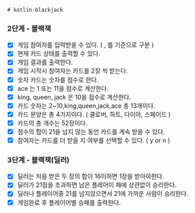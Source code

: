     # kotlin-blackjack

### 2단계 - 블랙잭
* [x] 게임 참여자를 입력받을 수 있다. ( , 를 기준으로 구분 )
* [x] 현재 카드 상태를 출력할 수 있다.
* [x] 게임 결과를 출력한다.
* [x] 게임 시작시 참여자는 카드를 2장 씩 받는다.
* [x] 숫자 카드는 숫자를 점수로 한다.
* [x] ace 는 1 또는 11을 점수로 계산한다.
* [x] king, queen, jack 은 10을 점수로 계산한다.
* [x] 카드 숫자는 2~10,king,queen,jack,ace 총 13개이다.
* [x] 카드 문양은 총 4가지이다. ( 클로버, 하트, 다이아, 스페이드 )
* [x] 카드의 총 개수는 52장이다.
* [x] 점수의 합이 21을 넘지 않는 동안 카드를 계속 받을 수 있다.
* [x] 참여자는 카드를 더 받을 지 여부를 선택할 수 있다. ( y or n )

### 3단계 - 블랙잭(딜러)
* [x] 딜러는 처음 받은 두 장의 합이 16이하면 1장을 받아야한다.
* [x] 딜러가 21점을 초과하면 남은 플레어이 패에 상관없이 승리한다.
* [x] 딜러나 플레이어중 21를 넘지않으면서 21에 가까운 사람이 승리한다.
* [x] 게임완료 후 플레이어별 승패를 출력한다.

